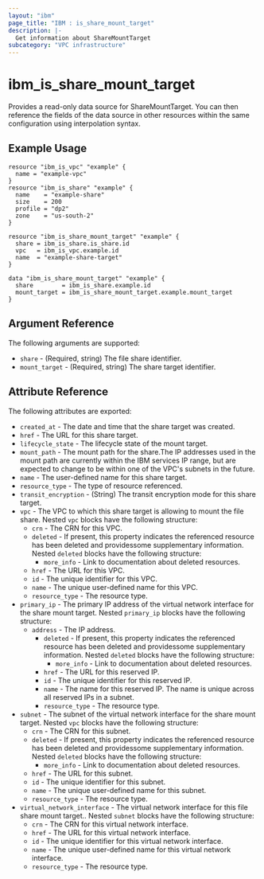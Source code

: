 ```yaml
---
layout: "ibm"
page_title: "IBM : is_share_mount_target"
description: |-
  Get information about ShareMountTarget
subcategory: "VPC infrastructure"
---
```


# ibm\_is_share_mount_target

Provides a read-only data source for ShareMountTarget. You can then reference the fields of the data source in other resources within the same configuration using interpolation syntax.


## Example Usage

```hcl
resource "ibm_is_vpc" "example" {
  name = "example-vpc"
}
resource "ibm_is_share" "example" {
  name    = "example-share"
  size    = 200
  profile = "dp2"
  zone    = "us-south-2"
}

resource "ibm_is_share_mount_target" "example" {
  share = ibm_is_share.is_share.id
  vpc   = ibm_is_vpc.example.id
  name  = "example-share-target"
}

data "ibm_is_share_mount_target" "example" {
  share        = ibm_is_share.example.id
  mount_target = ibm_is_share_mount_target.example.mount_target
}
```

## Argument Reference

The following arguments are supported:

- `share` - (Required, string) The file share identifier.
- `mount_target` - (Required, string) The share target identifier.

## Attribute Reference

The following attributes are exported:

- `created_at` - The date and time that the share target was created.
- `href` - The URL for this share target.
- `lifecycle_state` - The lifecycle state of the mount target.
- `mount_path` - The mount path for the share.The IP addresses used in the mount path are currently within the IBM services IP range, but are expected to change to be within one of the VPC's subnets in the future.
- `name` - The user-defined name for this share target.
- `resource_type` - The type of resource referenced.
- `transit_encryption` - (String) The transit encryption mode for this share target.
- `vpc` - The VPC to which this share target is allowing to mount the file share. Nested `vpc` blocks have the following structure:
	- `crn` - The CRN for this VPC.
	- `deleted` - If present, this property indicates the referenced resource has been deleted and providessome supplementary information. Nested `deleted` blocks have the following structure:
		- `more_info` - Link to documentation about deleted resources.
	- `href` - The URL for this VPC.
	- `id` - The unique identifier for this VPC.
	- `name` - The unique user-defined name for this VPC.
	- `resource_type` - The resource type.
- `primary_ip` - The primary IP address of the virtual network interface for the share mount target. Nested `primary_ip` blocks have the following structure:
  - `address` - The IP address.
	- `deleted` - If present, this property indicates the referenced resource has been deleted and providessome supplementary information. Nested `deleted` blocks have the following structure:
		- `more_info` - Link to documentation about deleted resources.
	- `href` - The URL for this reserved IP.
	- `id` - The unique identifier for this reserved IP.
	- `name` - The name for this reserved IP. The name is unique across all reserved IPs in a subnet.
	- `resource_type` - The resource type.
- `subnet` - The subnet of the virtual network interface for the share mount target. Nested `vpc` blocks have the following structure:
	- `crn` - The CRN for this subnet.
	- `deleted` - If present, this property indicates the referenced resource has been deleted and providessome supplementary information. Nested `deleted` blocks have the following structure:
		- `more_info` - Link to documentation about deleted resources.
	- `href` - The URL for this subnet.
	- `id` - The unique identifier for this subnet.
	- `name` - The unique user-defined name for this subnet.
	- `resource_type` - The resource type.
- `virtual_network_interface` - The virtual network interface for this file share mount target.. Nested `subnet` blocks have the following structure:
	- `crn` - The CRN for this virtual network interface.
	- `href` - The URL for this virtual network interface.
	- `id` - The unique identifier for this virtual network interface.
	- `name` - The unique user-defined name for this virtual network interface.
	- `resource_type` - The resource type.

